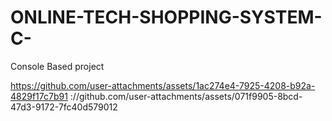 # ONLINE-TECH-SHOPPING-SYSTEM-C-
Console Based project



https://github.com/user-attachments/assets/1ac274e4-7925-4208-b92a-4829f17c7b91
://github.com/user-attachments/assets/071f9905-8bcd-47d3-9172-7fc40d579012

